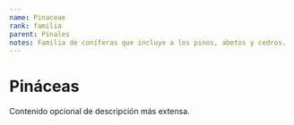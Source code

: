 ```yaml
---
name: Pinaceae
rank: familia
parent: Pinales
notes: Familia de coníferas que incluye a los pinos, abetos y cedros.
---
```


# Pináceas

Contenido opcional de descripción más extensa.

